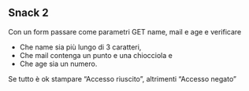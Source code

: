 ## Snack 2

Con un form passare come parametri GET name, mail e age e verificare

- Che name sia più lungo di 3 caratteri,
- Che mail contenga un punto e una chiocciola e
- Che age sia un numero.

Se tutto è ok stampare “Accesso riuscito”, altrimenti “Accesso negato”
